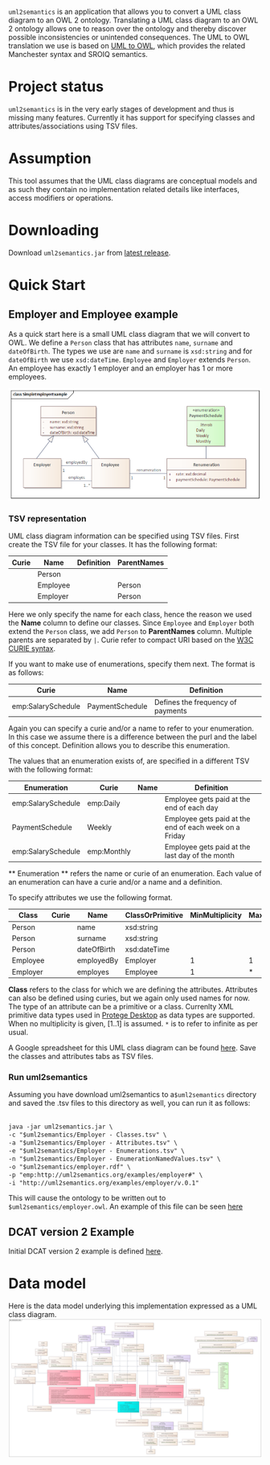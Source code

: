 `uml2semantics` is an application that allows you to convert a UML class diagram to an OWL 2 ontology. Translating a UML 
class diagram to an OWL 2 ontology allows one to reason over the ontology and thereby discover possible 
inconsistencies or unintended consequences. The UML to OWL translation we use is based on
[UML to OWL](https://henrietteharmse.com/uml-vs-owl/uml-class-diagram-to-owl-and-sroiq-reference/), which
provides the related Manchester syntax and SROIQ semantics.


# Project status
`uml2semantics` is in the very early stages of development and thus is missing many features. Currently it has support 
for specifying classes and attributes/associations using TSV files.


# Assumption
This tool assumes that the UML class diagrams are conceptual models and as such they contain no implementation related 
details like interfaces, access modifiers or operations.

# Downloading
Download `uml2semantics.jar` from [latest release](https://github.com/henrietteharmse/uml2semantics/releases/latest).

# Quick Start
## Employer and Employee example 
As a quick start here is a small UML class diagram that we will convert to OWL. We define a `Person` class 
that has attributes `name`, `surname` and  `dateOfBirth`. The types we use are `name` and `surname` is `xsd:string` 
and for `dateOfBirth` we use `xsd:dateTime`. `Employee` and `Employer` extends `Person`. An employee has exactly 1 
employer and an employer has 1 or more employees.

![Employer Example](./docs/SimpleEmployerExample.png)

### TSV representation
UML class diagram information can be specified using TSV files. First create
the TSV file for your classes. It has the following format:


| Curie | Name     | Definition | ParentNames | 
|-------|----------|------------|-------------|
|       | Person   |            |             |
|       | Employee |            | Person      |
|       | Employer |            | Person      |

Here we only specify the name for each class, hence the reason we used the **Name** column to define our classes. Since
`Employee` and `Employer` both extend the `Person` class, we add `Person` to **ParentNames** column. Multiple parents are
separated by `|`. Curie refer to compact URI based on the [W3C CURIE syntax](https://www.w3.org/TR/2010/NOTE-curie-20101216/).

If you want to make use of enumerations, specify them next. The format is as follows:

| Curie              | Name            | Definition                        |
|--------------------|-----------------|-----------------------------------|
| emp:SalarySchedule | PaymentSchedule | Defines the frequency of payments |

Again you can specify a curie and/or a name to refer to your enumeration. In this case we assume there
is a difference between the purl and the label of this concept. Definition allows you to describe this 
enumeration.

The values that an enumeration exists of, are specified in a different TSV with the following format:

| Enumeration      | Curie        | Name | 	Definition                                         |
|----------------------|--------------|------|--------------------------------------------------------|
| emp:SalarySchedule   | emp:Daily    |      | Employee gets paid at the end of each day              |
| PaymentSchedule      | Weekly       |      | Employee gets paid at the end of each week on a Friday |
| emp:SalarySchedule   | emp:Monthly  |      | Employee gets paid at the last day of the month        |

** Enumeration ** refers the name or curie of an enumeration. Each value of an enumeration can have a curie and/or a name
and a definition.

To specify attributes we use the following format. 

| Class    | Curie | Name        | ClassOrPrimitive | MinMultiplicity | MaxMultiplicity | Definition | 
|----------|-------|-------------|------------------|-----------------|-----------------|------------|
| Person   |       | name        | xsd:string       |                 |                 |            |
| Person   |       | surname     | xsd:string       |                 |                 |            |
| Person   |       | dateOfBirth | xsd:dateTime     |                 |                 |            |
| Employee |       | employedBy  | Employer         | 1               | 1               |            |
| Employer |       | employes    | Employee         | 1               | *               |            |

**Class** refers to the class for which we are defining the attributes. Attributes can also be defined using curies, 
but we again only used names for now. The type of an attribute can be a primitive or a class. Currenlty XML primitive data
types used in [Protege Desktop](https://protege.stanford.edu/) as data types are supported. When no multiplicity is given,
[1..1] is assumed. `*` is to refer to infinite as per usual.

A Google spreadsheet for this UML class diagram can be found [here](https://docs.google.com/spreadsheets/d/1FXpbc52Ag24Htj3Qq36Z743QB5SzlShzjeg98uxd2Xo/edit?usp=sharing).
Save the classes and attributes tabs as TSV files.

### Run uml2semantics
Assuming you have download uml2semantics to a`$uml2semantics` directory and saved the .tsv files to this directory as well,
you can run it as follows:

```

java -jar uml2semantics.jar \ 
-c "$uml2semantics/Employer - Classes.tsv" \
-a "$uml2semantics/Employer - Attributes.tsv" \
-e "$uml2semantics/Employer - Enumerations.tsv" \
-n "$uml2semantics/Employer - EnumerationNamedValues.tsv" \
-o "$uml2semantics/employer.rdf" \
-p "emp:http://uml2semantics.org/examples/employer#" \
-i "http://uml2semantics.org/examples/employer/v.0.1" 

```

This will cause the ontology to be written out to `$uml2semantics/employer.owl`. An example of this file can be seen 
[here](./examples/employer/employer.rdf)

## DCAT version 2 Example
Initial DCAT version 2 example is defined [here](./examples/dcat2/README.md). 

# Data model
Here is the data model underlying this implementation expressed as a UML class diagram.
![uml2semantics data model](./docs/uml2semantics-data-model.png)



